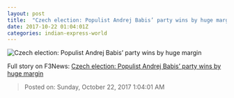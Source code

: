 ```yaml
---
layout: post
title:  "Czech election: Populist Andrej Babis’ party wins by huge margin"
date: 2017-10-22 01:04:01Z
categories: indian-express-world
---
```


![Czech election: Populist Andrej Babis’ party wins by huge margin](http://images.indianexpress.com/2017/10/c-7592.jpg?w=759)




Full story on F3News: [Czech election: Populist Andrej Babis’ party wins by huge margin](http://www.f3nws.com/n/yXAbfB)

> Posted on: Sunday, October 22, 2017 1:04:01 AM
